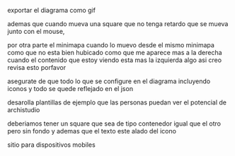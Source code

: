 exportar el diagrama como gif

ademas que cuando mueva una square que no tenga retardo que se mueva junto con el mouse, 

por otra parte el minimapa cuando lo muevo desde el mismo minimapa como que no esta bien hubicado como que me aparece mas a la derecha cuando el contenido que estoy viendo esta mas la izquierda algo asi creo revisa esto porfavor

asegurate de que todo lo que se configure en el diagrama incluyendo iconos y todo se quede reflejado en el json 

desarolla plantillas de ejemplo que las personas puedan ver el potencial de archistudio

deberiamos tener un square que sea de tipo contenedor igual que el otro pero sin fondo y ademas que el texto este alado del icono

sitio para dispositivos mobiles